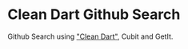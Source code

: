 # Clean Dart Github Search

Github Search using ["Clean Dart"](https://github.com/Flutterando/Clean-Dart), Cubit and GetIt.


